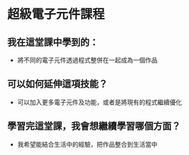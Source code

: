 # 超級電子元件課程

## 我在這堂課中學到的：
* 將不同的電子元件透過程式整併在一起成為一個作品

## 可以如何延伸這項技能？
* 可以加入更多電子元件及功能，或者是將現有的程式繼續優化

## 學習完這堂課，我會想繼續學習哪個方面？ 
* 我希望能結合生活中的經驗，把作品整合到生活當中
